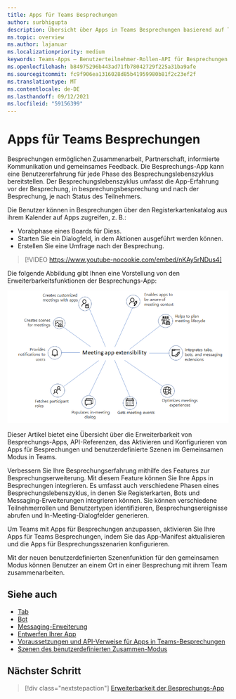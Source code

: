 ```yaml
---
title: Apps für Teams Besprechungen
author: surbhigupta
description: Übersicht über Apps in Teams Besprechungen basierend auf Teilnehmer- und Benutzerrolle
ms.topic: overview
ms.author: lajanuar
ms.localizationpriority: medium
keywords: Teams-Apps – Benutzerteilnehmer-Rollen-API für Besprechungen
ms.openlocfilehash: b84975296b443ad71fb78042729f225a31ba9afe
ms.sourcegitcommit: fc9f906ea1316028d85b41959980b81f2c23ef2f
ms.translationtype: MT
ms.contentlocale: de-DE
ms.lasthandoff: 09/12/2021
ms.locfileid: "59156399"
---
```

# <a name="apps-for-teams-meetings"></a>Apps für Teams Besprechungen

Besprechungen ermöglichen Zusammenarbeit, Partnerschaft, informierte Kommunikation und gemeinsames Feedback. Die Besprechungs-App kann eine Benutzererfahrung für jede Phase des Besprechungslebenszyklus bereitstellen. Der Besprechungslebenszyklus umfasst die App-Erfahrung vor der Besprechung, in besprechungsbesprechung und nach der Besprechung, je nach Status des Teilnehmers.

Die Benutzer können in Besprechungen über den Registerkartenkatalog aus ihrem Kalender auf Apps zugreifen, z. B.:

* Vorabphase eines Boards für Diess.
* Starten Sie ein Dialogfeld, in dem Aktionen ausgeführt werden können.
* Erstellen Sie eine Umfrage nach der Besprechung.

> [!VIDEO https://www.youtube-nocookie.com/embed/nKAy5rNDus4]

Die folgende Abbildung gibt Ihnen eine Vorstellung von den Erweiterbarkeitsfunktionen der Besprechungs-App:

![Erweiterbarkeit der Besprechungs-App](../assets/images/apps-in-meetings/meetingappextensibility.png)

Dieser Artikel bietet eine Übersicht über die Erweiterbarkeit von Besprechungs-Apps, API-Referenzen, das Aktivieren und Konfigurieren von Apps für Besprechungen und benutzerdefinierte Szenen im Gemeinsamen Modus in Teams.

Verbessern Sie Ihre Besprechungserfahrung mithilfe des Features zur Besprechungserweiterung. Mit diesem Feature können Sie Ihre Apps in Besprechungen integrieren. Es umfasst auch verschiedene Phasen eines Besprechungslebenszyklus, in denen Sie Registerkarten, Bots und Messaging-Erweiterungen integrieren können. Sie können verschiedene Teilnehmerrollen und Benutzertypen identifizieren, Besprechungsereignisse abrufen und In-Meeting-Dialogfelder generieren.

Um Teams mit Apps für Besprechungen anzupassen, aktivieren Sie Ihre Apps für Teams Besprechungen, indem Sie das App-Manifest aktualisieren und die Apps für Besprechungsszenarien konfigurieren.

Mit der neuen benutzerdefinierten Szenenfunktion für den gemeinsamen Modus können Benutzer an einem Ort in einer Besprechung mit ihrem Team zusammenarbeiten.

## <a name="see-also"></a>Siehe auch

* [Tab](../tabs/what-are-tabs.md#understand-how-tabs-work)
* [Bot](../bots/what-are-bots.md)
* [Messaging-Erweiterung](../messaging-extensions/what-are-messaging-extensions.md)
* [Entwerfen Ihrer App](../apps-in-teams-meetings/design/designing-apps-in-meetings.md)
* [Voraussetzungen und API-Verweise für Apps in Teams-Besprechungen](create-apps-for-teams-meetings.md)
* [Szenen des benutzerdefinierten Zusammen-Modus](~/apps-in-teams-meetings/teams-together-mode.md)

## <a name="next-step"></a>Nächster Schritt

> [!div class="nextstepaction"]
> [Erweiterbarkeit der Besprechungs-App](meeting-app-extensibility.md)
